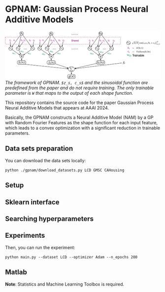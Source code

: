 # GPNAM: Gaussian Process Neural Additive Models

![The framework of GPNAM](./imgs/framework.jpg)
*The framework of GPNAM. `$z_s, c_s$` and the sinusoidal function are predefined from the paper and do not require training. The only trainable parameter is `W` that maps to the output of each shape function.*

This repository contains the source code for the paper Gaussian Process Neural Additive Models that appears at AAAI 2024. 

Basically, the GPNAM constructs a Neural Additive Model (NAM) by a GP with Random Fourier Features as the shape function for each input feature, which leads to a convex optimization with a significant reduction in trainable parameters. 
  
## Data sets preparation

You can download the data sets locally:
```
python ./gpnam/download_datasets.py LCD GMSC CAHousing
```

## Setup

## Sklearn interface

## Searching hyperparameters

## Experiments

Then, you can run the experiment:
```
python main.py --dataset LCD --optimizer Adam --n_epochs 200
```


## Matlab
**Note**: Statistics and Machine Learning Toolbox is required.